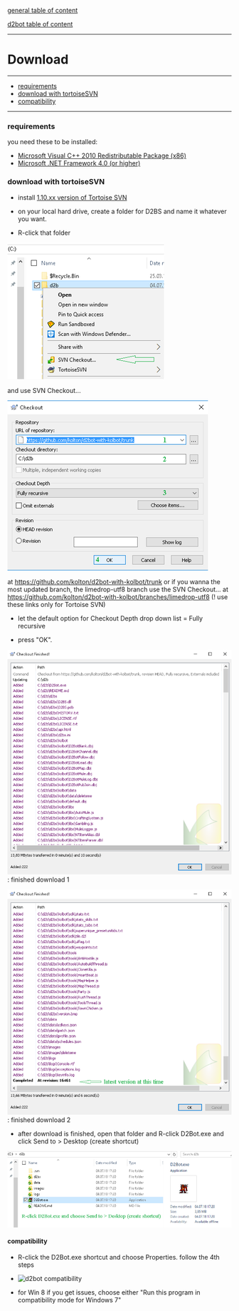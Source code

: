 [general table of content](https://github.com/blizzhackers/documentation/#diablo-2-botting-system)

[d2bot table of content](https://github.com/blizzhackers/documentation/tree/master/d2bot/#d2bot)

---

# Download

---

* [requirements](#requirements)
* [download with tortoiseSVN](#download-with-tortoiseSVN)
* [compatibility](#compatibility)

---

### requirements

you need these to be installed:

* [Microsoft Visual C++ 2010 Redistributable Package (x86)](https://www.microsoft.com/en-us/download/details.aspx?id=5555)
* [Microsoft .NET Framework 4.0 (or higher)](https://www.microsoft.com/net/download/Windows/run)

### download with tortoiseSVN

* install [1.10.xx version of Tortoise SVN]()

* on your local hard drive, create a folder for D2BS and name it whatever you want.

* R-click that folder 

![tortoise1](assets/d2bot-tortoise1.png)

 and use SVN Checkout... 
 
 ![tortoise2](assets/d2bot-tortoise2.png)
 
 at <https://github.com/kolton/d2bot-with-kolbot/trunk> or if you wanna the most updated branch, the limedrop-utf8 branch use the SVN Checkout... at <https://github.com/kolton/d2bot-with-kolbot/branches/limedrop-utf8> (! use these links only for Tortoise SVN)

* let the default option for Checkout Depth drop down list = Fully recursive

* press "OK".

![tortoise3](assets/d2bot-tortoise3.png): finished download 1

![tortoise4](assets/d2bot-tortoise4.png): finished download 2

* after download is finished, open that folder and R-click D2Bot.exe and click Send to > Desktop (create shortcut)

![tortoise5](assets/d2bot-tortoise5.png)

#### compatibility

* R-click the D2Bot.exe shortcut and choose Properties. follow the 4th steps

* ![d2bot compatibility](assets/d2bot-compatibility)

* for Win 8 if you get issues, choose either "Run this program in compatibility mode for Windows 7"
